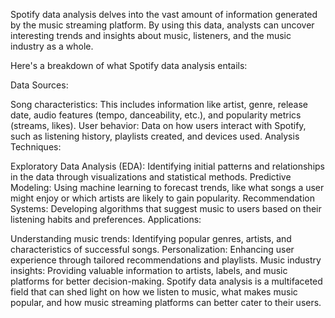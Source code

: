 Spotify data analysis delves into the vast amount of information generated by the music streaming platform. By using this data, analysts can uncover interesting trends and insights about music, listeners, and the music industry as a whole.

Here's a breakdown of what Spotify data analysis entails:

Data Sources:

Song characteristics: This includes information like artist, genre, release date, audio features (tempo, danceability, etc.), and popularity metrics (streams, likes).
User behavior: Data on how users interact with Spotify, such as listening history, playlists created, and devices used.
Analysis Techniques:

Exploratory Data Analysis (EDA): Identifying initial patterns and relationships in the data through visualizations and statistical methods.
Predictive Modeling: Using machine learning to forecast trends, like what songs a user might enjoy or which artists are likely to gain popularity.
Recommendation Systems: Developing algorithms that suggest music to users based on their listening habits and preferences.
Applications:

Understanding music trends: Identifying popular genres, artists, and characteristics of successful songs.
Personalization: Enhancing user experience through tailored recommendations and playlists.
Music industry insights: Providing valuable information to artists, labels, and music platforms for better decision-making.
Spotify data analysis is a multifaceted field that can shed light on how we listen to music, what makes music popular, and how music streaming platforms can better cater to their users.
